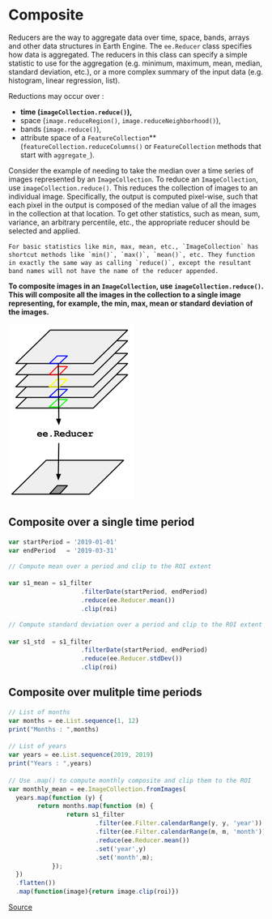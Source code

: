 # Composite

Reducers are the way to aggregate data over time, space, bands, arrays and other data structures in Earth Engine. The `ee.Reducer` class specifies how data is aggregated. The reducers in this class can specify a simple statistic to use for the aggregation (e.g. minimum, maximum, mean, median, standard deviation, etc.), or a more complex summary of the input data (e.g. histogram, linear regression, list).

Reductions may occur over :
- **time (`imageCollection.reduce()`),**
- space (`image.reduceRegion()`, `image.reduceNeighborhood()`),
- bands (`image.reduce()`),
- attribute space of a `FeatureCollection`** (`featureCollection.reduceColumns()` or `FeatureCollection` methods that start with `aggregate_`).


Consider the example of needing to take the median over a time series of images represented by an `ImageCollection`. To reduce an `ImageCollection`, use `imageCollection.reduce()`. This reduces the collection of images to an individual image. Specifically, the output is computed pixel-wise, such that each pixel in the output is composed of the median value of all the images in the collection at that location. To get other statistics, such as mean, sum, variance, an arbitrary percentile, etc., the appropriate reducer should be selected and applied.

```{note}
For basic statistics like min, max, mean, etc., `ImageCollection` has shortcut methods like `min()`, `max()`, `mean()`, etc. They function in exactly the same way as calling `reduce()`, except the resultant band names will not have the name of the reducer appended.
```

**To composite images in an `ImageCollection`, use `imageCollection.reduce()`. This will composite all the images in the collection to a single image representing, for example, the min, max, mean or standard deviation of the images.**


![reducer](Reduce_ImageCollection.png)


## Composite over a single time period 


```js
var startPeriod = '2019-01-01'
var endPeriod   = '2019-03-31'
```

```js
// Compute mean over a period and clip to the ROI extent

var s1_mean = s1_filter
                    .filterDate(startPeriod, endPeriod)
                    .reduce(ee.Reducer.mean())
                    .clip(roi)
```

```js
// Compute standard deviation over a period and clip to the ROI extent

var s1_std  = s1_filter
                    .filterDate(startPeriod, endPeriod)
                    .reduce(ee.Reducer.stdDev())
                    .clip(roi)
```



## Composite over mulitple time periods


```js
// List of months
var months = ee.List.sequence(1, 12)
print("Months : ",months)

// List of years
var years = ee.List.sequence(2019, 2019)
print("Years : ",years)

// Use .map() to compute monthly composite and clip them to the ROI
var monthly_mean = ee.ImageCollection.fromImages(
  years.map(function (y) {
        return months.map(function (m) {
                return s1_filter
                        .filter(ee.Filter.calendarRange(y, y, 'year'))
                        .filter(ee.Filter.calendarRange(m, m, 'month'))
                        .reduce(ee.Reducer.mean())
                        .set('year',y)
                        .set('month',m);
            });
  })
  .flatten())
  .map(function(image){return image.clip(roi)})
```

[Source](https://gis.stackexchange.com/questions/387012/google-earth-engine-calculating-and-plotting-monthly-average-ndvi-for-a-region)


